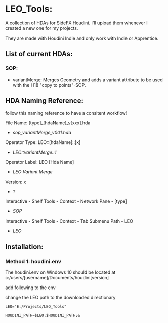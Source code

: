 # LEO_Tools:
A collection of HDAs for SideFX Houdini.
I'll upload them whenever I created a new one for my projects.

They are made with Houdini Indie and only work with Indie or Apprentice.

## List of current HDAs:
### SOP:
* variantMerge: Merges Geometry and adds a variant attribute to be used with the H18 "copy to points"-SOP.


## HDA Naming Reference:
follow this naming reference to have a consitent workflow!


File Name: [type]_[hdaName]_v[xxx].hda

  * *sop_variantMerge_v001.hda*

Operator Type: LEO::[hdaName]::[x]

  * *LEO::variantMerge::1*

Operator Label: LEO [Hda Name]

  * *LEO Variant Merge*

Version: x

  * *1*

Interactive - Shelf Tools - Context - Network Pane - [type]

  * *SOP*

Interactive - Shelf Tools - Context - Tab Submenu Path - LEO

  * *LEO*

## Installation:
### Method 1: houdini.env
The houdini.env on Windows 10 should be located at c:/users/[username]/Documents/houdini[version]

add following to the env

change the LEO path to the downloaded directionary

```
LEO="E:/Projects/LEO_Tools"

HOUDINI_PATH=$LEO;$HOUDINI_PATH;&
```


